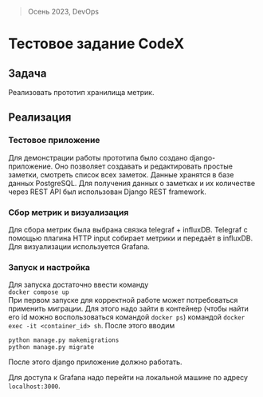 > Осень 2023, DevOps
# Тестовое задание CodeX

## Задача

Реализовать прототип хранилища метрик.

## Реализация

### Тестовое приложение

Для демонстрации работы прототипа было создано django-приложение. Оно позволяет создавать и редактировать простые заметки, смотреть список всех заметок. Данные хранятся в базе данных PostgreSQL. Для получения данных о заметках и их количестве через REST API был использован Django REST framework.

### Сбор метрик и визуализация

Для сбора метрик была выбрана связка telegraf + influxDB. Telegraf с помощью плагина HTTP input собирает метрики и передаёт в influxDB. Для визуализации используется Grafana.

### Запуск и настройка

Для запуска достаточно  ввести команду \
`docker compose up`  \
При первом запуске для корректной работе может потребоваться применить миграции. Для этого надо зайти в контейнер (чтобы найти его id можно воспользоваться командой `docker ps`) командой `docker exec -it <container_id> sh`. После этого вводим
```
python manage.py makemigrations 
python manage.py migrate
```
После этого django приложение должно работать. 

Для доступа к Grafana надо перейти на локальной машине по адресу `localhost:3000`.
